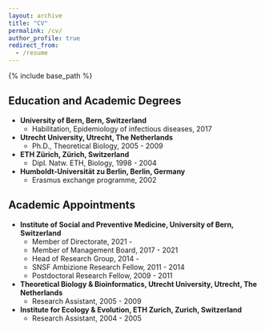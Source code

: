 ```yaml
---
layout: archive
title: "CV"
permalink: /cv/
author_profile: true
redirect_from:
  - /resume
---
```


{% include base_path %}

## Education and Academic Degrees
* **University of Bern, Bern, Switzerland**
	* Habilitation, Epidemiology of infectious diseases, 2017
* **Utrecht University, Utrecht, The Netherlands**
	* Ph.D., Theoretical Biology, 2005 - 2009
* **ETH Zürich, Zürich, Switzerland**
	* Dipl. Natw. ETH, Biology, 1998 - 2004
* **Humboldt-Universität zu Berlin, Berlin, Germany**
	* Erasmus exchange programme, 2002

## Academic Appointments
* **Institute of Social and Preventive Medicine, University of Bern, Switzerland**
	* Member of Directorate, 2021 -
	* Member of Management Board, 2017 - 2021
	* Head of Research Group, 2014 -
	* SNSF Ambizione Research Fellow, 2011 - 2014
	* Postdoctoral Research Fellow, 2009 - 2011
* **Theoretical Biology & Bioinformatics, Utrecht University, Utrecht, The Netherlands**
	* Research Assistant, 2005 - 2009
* **Institute for Ecology & Evolution, ETH Zurich, Zurich, Switzerland**
	* Research Assistant, 2004 - 2005
